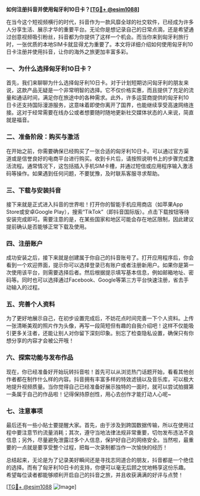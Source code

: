 **如何注册抖音并使用匈牙利10日卡？[[TG💪+ @esim1088](https://t.me/s/esim1088)]**

在当今这个短视频横行的时代，抖音作为一款风靡全球的社交软件，已经成为许多人分享生活、展示才华的重要平台。无论你是想记录自己的日常点滴，还是希望通过创意视频吸引粉丝，抖音都为你提供了这样一个机会。而当你来到匈牙利旅行时，一张优质的本地SIM卡就显得尤为重要了。本文将详细介绍如何使用匈牙利10日卡注册并使用抖音，让你的海外之旅更加丰富多彩。

### 一、为什么选择匈牙利10日卡？

首先，我们来聊聊为什么选择匈牙利10日卡。对于计划短期访问匈牙利的朋友来说，这款产品无疑是一个非常明智的选择。它不仅价格实惠，而且提供了充足的流量和通话时间，满足你在旅途中的各种需求。此外，许多运营商提供的匈牙利10日卡还支持国际漫游服务，这意味着即使你离开了国界，也能继续享受高速网络连接。这对于经常需要在线办公或者想要随时随地更新社交媒体状态的人来说，简直就是福音。

### 二、准备阶段：购买与激活

在开始之前，你需要确保已经购买了一张合适的匈牙利10日卡。可以通过官方渠道或是信誉良好的电商平台进行购买。收到卡片后，请按照说明书上的步骤完成激活流程。通常情况下，这包括插入手机SIM卡槽，并通过短信或应用程序输入激活码等操作。如果遇到任何问题，不要犹豫，及时联系客服寻求帮助。

### 三、下载与安装抖音

接下来就是正式进入抖音的世界啦！打开你的智能手机应用商店（如苹果App Store或安卓Google Play），搜索“TikTok”（即抖音国际版）。点击下载按钮等待安装完成即可。需要注意的是，在某些国家和地区可能会存在地区限制，因此建议提前确认是否能够正常下载及使用。

### 四、注册账户

成功安装之后，接下来就是创建属于你自己的抖音账号了。打开应用程序后，你会看到一个欢迎界面，提示你可以选择登录已有账户或者注册新用户。如果你是第一次使用该平台，则需要选择后者。然后根据提示填写基本信息，例如邮箱地址、密码等。同时也可以选择通过Facebook、Google等第三方平台快速注册，省去手动输入的过程。

### 五、完善个人资料

为了更好地展示自己，在初步设置完成后，不妨花点时间完善一下个人资料。上传一张清晰美观的照片作为头像，再写一段简短但有趣的自我介绍吧！这样不仅能吸引更多关注者，还能让别人对你留下深刻印象。别忘了检查隐私设置，确保只有你想分享的内容才会被公开哦！

### 六、探索功能与发布作品

现在，你已经准备好开始玩转抖音啦！首先可以从浏览热门话题开始，看看其他创作者都在制作什么样的内容。抖音拥有丰富多样的特效滤镜以及音乐库，可以极大地提升视频质量。当你觉得自己已经准备好展示独特的一面时，就可以尝试拍摄第一条属于自己的作品啦！记得保持原创性，用心去创作才能打动人心呢~

### 七、注意事项

最后还有一些小贴士要提醒大家。首先，由于涉及到跨国数据传输，所以在使用过程中要注意节约流量消耗；其次，遵守当地法律法规非常重要，切勿发布违法不良信息；另外，尽量避免泄露过多个人信息，保护好自己的网络安全。当然啦，最重要的一点就是要享受整个过程，把每一次录制都当作一次愉快的经历！

总结起来，无论是为了记录美好瞬间还是寻找志同道合的朋友，抖音都是一个绝佳的选择。而有了匈牙利10日卡的支持，你便可以毫无后顾之忧地畅享这份乐趣。希望每位读者都能够顺利开启自己的抖音之旅，并且收获满满的好评与点赞！

[[TG💪+ @esim1088](https://t.me/s/esim1088) ![Image](https://i.postimg.cc/4NQfJmqS/Snipaste-2025-05-13-00-14-12.png)]